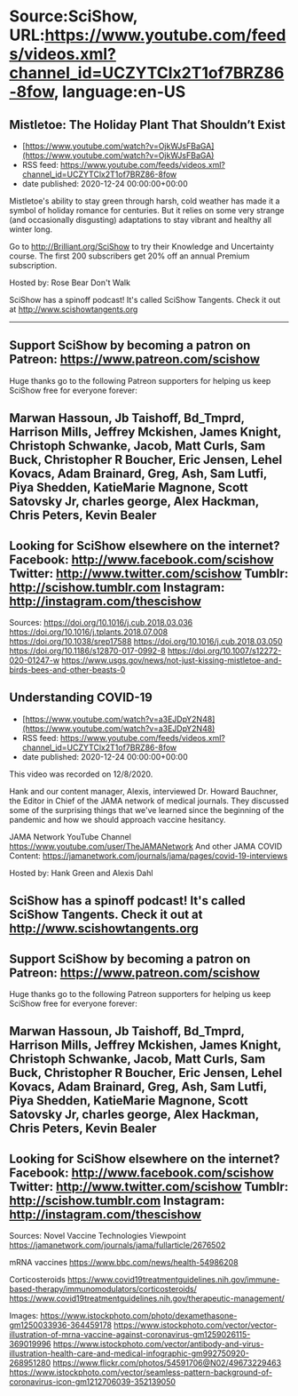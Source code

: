 # Source:SciShow, URL:https://www.youtube.com/feeds/videos.xml?channel_id=UCZYTClx2T1of7BRZ86-8fow, language:en-US

## Mistletoe: The Holiday Plant That Shouldn’t Exist
 - [https://www.youtube.com/watch?v=OjkWJsFBaGA](https://www.youtube.com/watch?v=OjkWJsFBaGA)
 - RSS feed: https://www.youtube.com/feeds/videos.xml?channel_id=UCZYTClx2T1of7BRZ86-8fow
 - date published: 2020-12-24 00:00:00+00:00

Mistletoe's ability to stay green through harsh, cold weather has made it a symbol of holiday romance for centuries. But it relies on some very strange (and occasionally disgusting) adaptations to stay vibrant and healthy all winter long. 

Go to http://Brilliant.org/SciShow to try their Knowledge and Uncertainty course. The first 200 subscribers get 20% off an annual Premium subscription.

Hosted by: Rose Bear Don't Walk

SciShow has a spinoff podcast! It's called SciShow Tangents. Check it out at http://www.scishowtangents.org

----------
Support SciShow by becoming a patron on Patreon: https://www.patreon.com/scishow
----------
Huge thanks go to the following Patreon supporters for helping us keep SciShow free for everyone forever:

Marwan Hassoun, Jb Taishoff, Bd_Tmprd, Harrison Mills, Jeffrey Mckishen, James Knight, Christoph Schwanke, Jacob, Matt Curls, Sam Buck, Christopher R Boucher, Eric Jensen, Lehel Kovacs, Adam Brainard, Greg, Ash, Sam Lutfi, Piya Shedden, KatieMarie Magnone, Scott Satovsky Jr, charles george, Alex Hackman, Chris Peters, Kevin Bealer
----------
Looking for SciShow elsewhere on the internet?
Facebook: http://www.facebook.com/scishow
Twitter: http://www.twitter.com/scishow
Tumblr: http://scishow.tumblr.com
Instagram: http://instagram.com/thescishow
----------
Sources:
https://doi.org/10.1016/j.cub.2018.03.036
https://doi.org/10.1016/j.tplants.2018.07.008
https://doi.org/10.1038/srep17588
https://doi.org/10.1016/j.cub.2018.03.050
https://doi.org/10.1186/s12870-017-0992-8
https://doi.org/10.1007/s12272-020-01247-w
https://www.usgs.gov/news/not-just-kissing-mistletoe-and-birds-bees-and-other-beasts-0

## Understanding COVID-19
 - [https://www.youtube.com/watch?v=a3EJDpY2N48](https://www.youtube.com/watch?v=a3EJDpY2N48)
 - RSS feed: https://www.youtube.com/feeds/videos.xml?channel_id=UCZYTClx2T1of7BRZ86-8fow
 - date published: 2020-12-24 00:00:00+00:00

This video was recorded on 12/8/2020.

Hank and our content manager, Alexis, interviewed Dr. Howard Bauchner, the Editor in Chief of the JAMA network of medical journals. They discussed some of the surprising things that we've learned since the beginning of the pandemic and how we should approach vaccine hesitancy.

JAMA Network YouTube Channel https://www.youtube.com/user/TheJAMANetwork
And other JAMA COVID Content: https://jamanetwork.com/journals/jama/pages/covid-19-interviews

Hosted by: Hank Green and Alexis Dahl

SciShow has a spinoff podcast! It's called SciShow Tangents. Check it out at http://www.scishowtangents.org
----------
Support SciShow by becoming a patron on Patreon: https://www.patreon.com/scishow
----------
Huge thanks go to the following Patreon supporters for helping us keep SciShow free for everyone forever:

Marwan Hassoun, Jb Taishoff, Bd_Tmprd, Harrison Mills, Jeffrey Mckishen, James Knight, Christoph Schwanke, Jacob, Matt Curls, Sam Buck, Christopher R Boucher, Eric Jensen, Lehel Kovacs, Adam Brainard, Greg, Ash, Sam Lutfi, Piya Shedden, KatieMarie Magnone, Scott Satovsky Jr, charles george, Alex Hackman, Chris Peters, Kevin Bealer
----------
Looking for SciShow elsewhere on the internet?
Facebook: http://www.facebook.com/scishow
Twitter: http://www.twitter.com/scishow
Tumblr: http://scishow.tumblr.com
Instagram: http://instagram.com/thescishow
----------
Sources:
Novel Vaccine Technologies Viewpoint
https://jamanetwork.com/journals/jama/fullarticle/2676502

mRNA vaccines
https://www.bbc.com/news/health-54986208

Corticosteroids
https://www.covid19treatmentguidelines.nih.gov/immune-based-therapy/immunomodulators/corticosteroids/
https://www.covid19treatmentguidelines.nih.gov/therapeutic-management/

Images:
https://www.istockphoto.com/photo/dexamethasone-gm1250033936-364459178
https://www.istockphoto.com/vector/vector-illustration-of-mrna-vaccine-against-coronavirus-gm1259026115-369019996
https://www.istockphoto.com/vector/antibody-and-virus-illustration-health-care-and-medical-infographic-gm992750920-268951280
https://www.flickr.com/photos/54591706@N02/49673229463
https://www.istockphoto.com/vector/seamless-pattern-background-of-coronavirus-icon-gm1212706039-352139050

